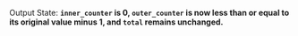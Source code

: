 Output State: **`inner_counter` is 0, `outer_counter` is now less than or equal to its original value minus 1, and `total` remains unchanged.**